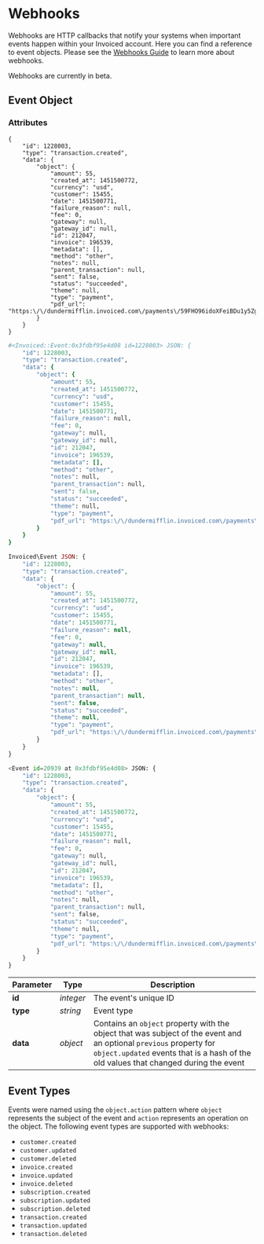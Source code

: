 # Webhooks

Webhooks are HTTP callbacks that notify your systems when important events happen within your Invoiced account. Here you can find a reference to event objects. Please see the [Webhooks Guide](https://invoiced.com/docs/dev/webhooks) to learn more about webhooks.

<aside class="info">
Webhooks are currently in beta.
</aside>

## Event Object

### Attributes

```shell
{
    "id": 1228003,
    "type": "transaction.created",
    "data": {
        "object": {
            "amount": 55,
            "created_at": 1451500772,
            "currency": "usd",
            "customer": 15455,
            "date": 1451500771,
            "failure_reason": null,
            "fee": 0,
            "gateway": null,
            "gateway_id": null,
            "id": 212047,
            "invoice": 196539,
            "metadata": [],
            "method": "other",
            "notes": null,
            "parent_transaction": null,
            "sent": false,
            "status": "succeeded",
            "theme": null,
            "type": "payment",
            "pdf_url": "https:\/\/dundermifflin.invoiced.com\/payments\/59FHO96idoXFeiBDu1y5Zggg\/pdf"
        }
    }
}
```

```ruby
#<Invoiced::Event:0x3fdbf95e4d08 id=1228003> JSON: {
    "id": 1228003,
    "type": "transaction.created",
    "data": {
        "object": {
            "amount": 55,
            "created_at": 1451500772,
            "currency": "usd",
            "customer": 15455,
            "date": 1451500771,
            "failure_reason": null,
            "fee": 0,
            "gateway": null,
            "gateway_id": null,
            "id": 212047,
            "invoice": 196539,
            "metadata": [],
            "method": "other",
            "notes": null,
            "parent_transaction": null,
            "sent": false,
            "status": "succeeded",
            "theme": null,
            "type": "payment",
            "pdf_url": "https:\/\/dundermifflin.invoiced.com\/payments\/59FHO96idoXFeiBDu1y5Zggg\/pdf"
        }
    }
}
```

```php
Invoiced\Event JSON: {
    "id": 1228003,
    "type": "transaction.created",
    "data": {
        "object": {
            "amount": 55,
            "created_at": 1451500772,
            "currency": "usd",
            "customer": 15455,
            "date": 1451500771,
            "failure_reason": null,
            "fee": 0,
            "gateway": null,
            "gateway_id": null,
            "id": 212047,
            "invoice": 196539,
            "metadata": [],
            "method": "other",
            "notes": null,
            "parent_transaction": null,
            "sent": false,
            "status": "succeeded",
            "theme": null,
            "type": "payment",
            "pdf_url": "https:\/\/dundermifflin.invoiced.com\/payments\/59FHO96idoXFeiBDu1y5Zggg\/pdf"
        }
    }
}
```

```python
<Event id=20939 at 0x3fdbf95e4d08> JSON: {
    "id": 1228003,
    "type": "transaction.created",
    "data": {
        "object": {
            "amount": 55,
            "created_at": 1451500772,
            "currency": "usd",
            "customer": 15455,
            "date": 1451500771,
            "failure_reason": null,
            "fee": 0,
            "gateway": null,
            "gateway_id": null,
            "id": 212047,
            "invoice": 196539,
            "metadata": [],
            "method": "other",
            "notes": null,
            "parent_transaction": null,
            "sent": false,
            "status": "succeeded",
            "theme": null,
            "type": "payment",
            "pdf_url": "https:\/\/dundermifflin.invoiced.com\/payments\/59FHO96idoXFeiBDu1y5Zggg\/pdf"
        }
    }
}
```

Parameter | Type | Description
--------- | ---- | -----------
**id** | *integer* | The event's unique ID
**type** | *string* | Event type
**data** | *object* | Contains an `object` property with the object that was subject of the event and an optional `previous` property for `object.updated` events that is a hash of the old values that changed during the event

## Event Types

Events were named using the `object.action` pattern where `object` represents the subject of the event and `action` represents an operation on the object. The following event types are supported with webhooks:

- `customer.created`
- `customer.updated`
- `customer.deleted`
- `invoice.created`
- `invoice.updated`
- `invoice.deleted`
- `subscription.created`
- `subscription.updated`
- `subscription.deleted`
- `transaction.created`
- `transaction.updated`
- `transaction.deleted`